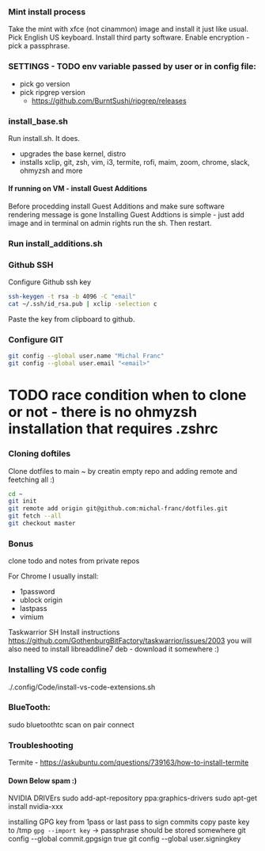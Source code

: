 ### Mint install process
Take the mint with xfce (not cinammon) image and install it just like usual.
Pick English US keyboard. Install third party software. Enable encryption - pick a passphrase.

### SETTINGS - TODO env variable passed by user or in config file:
- pick go version
- pick ripgrep version
  - https://github.com/BurntSushi/ripgrep/releases

### install_base.sh

Run install.sh. It does.
- upgrades the base kernel, distro
- installs xclip, git, zsh, vim, i3, termite, rofi, maim, zoom, chrome, slack, ohmyzsh and more

#### If running on VM - install Guest Additions
Before procedding install Guest Additions and make sure software rendering message is gone
Installing Guest Addtions is simple - just add image and in terminal on admin rights run the sh. Then restart.

### Run install_additions.sh

### Github SSH
Configure Github ssh key

```bash
ssh-keygen -t rsa -b 4096 -C "email"
cat ~/.ssh/id_rsa.pub | xclip -selection c
```

Paste the key from clipboard to github.

### Configure GIT

```bash
git config --global user.name "Michal Franc"
git config --global user.email "<email>"
```

# TODO race condition when to clone or not - there is no ohmyzsh installation that requires .zshrc
### Cloning doftiles
Clone dotfiles to main ~ by creatin empty repo and adding remote and feetching all :)

```bash
cd ~
git init
git remote add origin git@github.com:michal-franc/dotfiles.git
git fetch --all
git checkout master
```

### Bonus

clone todo and notes from private repos

For Chrome I usually install:
- 1password
- ublock origin
- lastpass
- vimium

Taskwarrior SH 
Install instructions
https://github.com/GothenburgBitFactory/taskwarrior/issues/2003
you will also need to install libreaddline7 deb - download it somewhere :)

### Installing VS code config
./.config/Code/install-vs-code-extensions.sh

### BlueTooth:
sudo bluetoothtc
scan on
pair <device>
connect <device>

### Troubleshooting
Termite - https://askubuntu.com/questions/739163/how-to-install-termite

#### Down Below spam :)

NVIDIA DRIVErs
sudo add-apt-repository ppa:graphics-drivers
sudo apt-get install nvidia-xxx

installing GPG key from 1pass or last pass to sign commits
copy paste key to /tmp
`gpg --import key` -> passphrase should be stored somewhere
git config --global commit.gpgsign true
git config --global user.signingkey <fingerprint>
